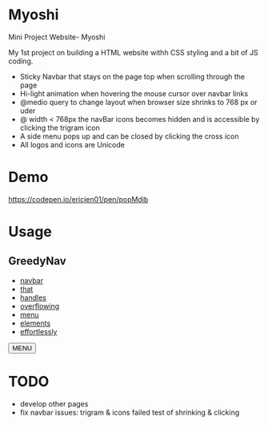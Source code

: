# Myoshi
Mini Project Website- Myoshi

My 1st project on building a HTML website withh CSS styling and a bit of JS coding.
  - Sticky Navbar that stays on the page top when scrolling through the page
  - Hi-light animation when hovering the mouse cursor over navbar links
  - @medio query to change layout when browser size shrinks to 768 px or uder
  - @ width < 768px the navBar icons becomes hidden and is accessible by clicking the trigram icon
  - A side menu pops up and can be closed by clicking the cross icon
  - All logos and icons are Unicode

# Demo
https://codepen.io/ericjen01/pen/popMdjb

# Usage

<head>
<link href="greedynav.css" rel="stylesheet" type="text/css" >
<script src="greedynav.js"></script>
</head>
<body>
<nav class='greedy'>
  <h1>GreedyNav</h1>
  <ul class='links'>
    <li><a href='#'>navbar</a></li>
    <li><a href='#'>that</a></li>
    <li><a href='#'>handles</a></li>
    <li><a href='#'>overflowing</a></li>
    <li><a href='#'>menu</a></li>
    <li><a href='#'>elements</a></li>
    <li><a href='#'>effortlessly</a></li>
  </ul>
  <button>MENU</button>
  <ul class='hidden-links hidden'></ul>
</nav>
</body>

# TODO
- develop other pages
- fix navbar issues: trigram & icons failed test of shrinking & clicking
